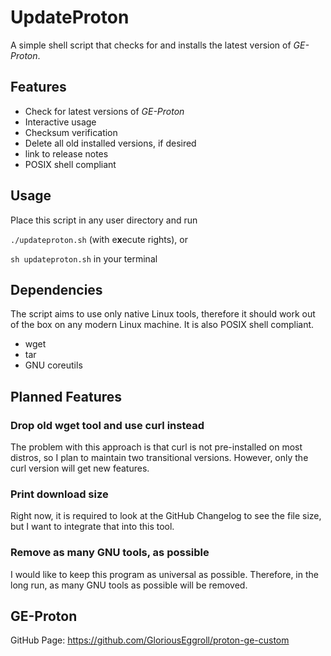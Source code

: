 # UpdateProton
A simple shell script that checks for and installs the latest version of *GE-Proton*.

## Features
- Check for latest versions of *GE-Proton*
- Interactive usage
- Checksum verification
- Delete all old installed versions, if desired
- link to release notes
- POSIX shell compliant

## Usage
Place this script in any user directory and run

``./updateproton.sh`` (with e**x**ecute rights), or

``sh updateproton.sh`` in your terminal

## Dependencies
The script aims to use only native Linux tools, therefore it should work out of the box on any modern Linux machine. It is also POSIX shell compliant.
- wget
- tar
- GNU coreutils

## Planned Features
### Drop old wget tool and use curl instead
The problem with this approach is that curl is not pre-installed on most distros, so I plan to maintain
two transitional versions. However, only the curl version will get new features.

### Print download size
Right now, it is required to look at the GitHub Changelog to see the file size, but I want to integrate that into this tool.

### Remove as many GNU tools, as possible
I would like to keep this program as universal as possible. Therefore, in the long run, as many GNU tools as possible will be removed.

## GE-Proton
GitHub Page: https://github.com/GloriousEggroll/proton-ge-custom

